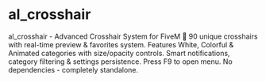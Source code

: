 # al_crosshair
al_crosshair - Advanced Crosshair System for FiveM 🎯 90 unique crosshairs with real-time preview &amp; favorites system. Features White, Colorful &amp; Animated categories with size/opacity controls. Smart notifications, category filtering &amp; settings persistence. Press F9 to open menu. No dependencies - completely standalone.
